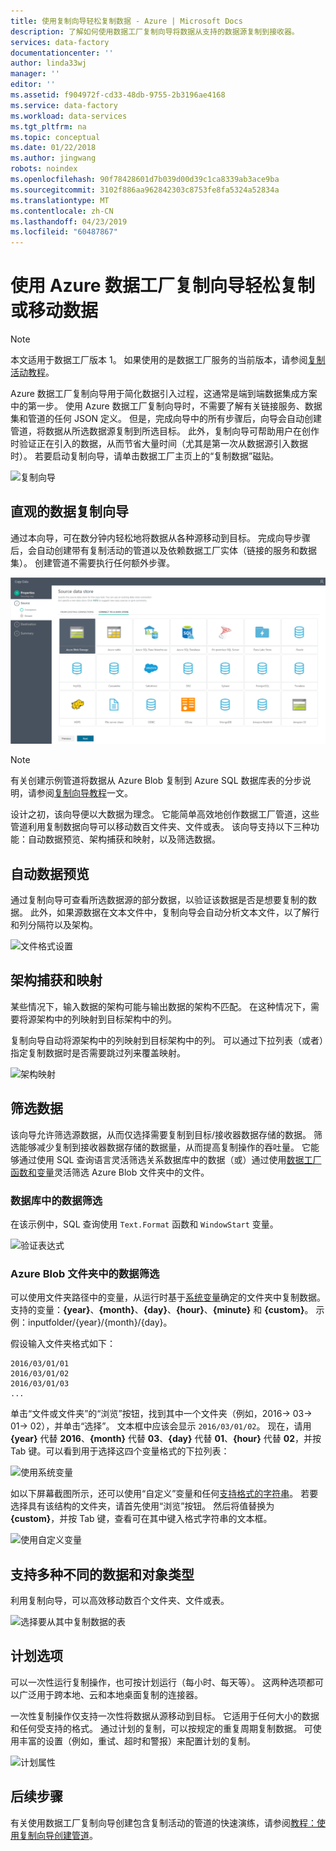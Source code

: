 ```yaml
---
title: 使用复制向导轻松复制数据 - Azure | Microsoft Docs
description: 了解如何使用数据工厂复制向导将数据从支持的数据源复制到接收器。
services: data-factory
documentationcenter: ''
author: linda33wj
manager: ''
editor: ''
ms.assetid: f904972f-cd33-48db-9755-2b3196ae4168
ms.service: data-factory
ms.workload: data-services
ms.tgt_pltfrm: na
ms.topic: conceptual
ms.date: 01/22/2018
ms.author: jingwang
robots: noindex
ms.openlocfilehash: 90f78428601d7b039d00d39c1ca8339ab3ace9ba
ms.sourcegitcommit: 3102f886aa962842303c8753fe8fa5324a52834a
ms.translationtype: MT
ms.contentlocale: zh-CN
ms.lasthandoff: 04/23/2019
ms.locfileid: "60487867"
---
```

# <a name="copy-or-move-data-easily-with-azure-data-factory-copy-wizard"></a>使用 Azure 数据工厂复制向导轻松复制或移动数据
> [!NOTE]
> 本文适用于数据工厂版本 1。 如果使用的是数据工厂服务的当前版本，请参阅[复制活动教程](../quickstart-create-data-factory-dot-net.md)。 


Azure 数据工厂复制向导用于简化数据引入过程，这通常是端到端数据集成方案中的第一步。 使用 Azure 数据工厂复制向导时，不需要了解有关链接服务、数据集和管道的任何 JSON 定义。 但是，完成向导中的所有步骤后，向导会自动创建管道，将数据从所选数据源复制到所选目标。 此外，复制向导可帮助用户在创作时验证正在引入的数据，从而节省大量时间（尤其是第一次从数据源引入数据时）。 若要启动复制向导，请单击数据工厂主页上的“复制数据”磁贴。

![复制向导](./media/data-factory-copy-wizard/copy-data-wizard.png)

## <a name="an-intuitive-wizard-for-copying-data"></a>直观的数据复制向导
通过本向导，可在数分钟内轻松地将数据从各种源移动到目标。 完成向导步骤后，会自动创建带有复制活动的管道以及依赖数据工厂实体（链接的服务和数据集）。 创建管道不需要执行任何额外步骤。   

![选择数据源](./media/data-factory-copy-wizard/select-data-source-page.png)

> [!NOTE]
> 有关创建示例管道将数据从 Azure Blob 复制到 Azure SQL 数据库表的分步说明，请参阅[复制向导教程](data-factory-copy-data-wizard-tutorial.md)一文。 
> 
> 

设计之初，该向导便以大数据为理念。 它能简单高效地创作数据工厂管道，这些管道利用复制数据向导可以移动数百文件夹、文件或表。 该向导支持以下三种功能：自动数据预览、架构捕获和映射，以及筛选数据。 

## <a name="automatic-data-preview"></a>自动数据预览
通过复制向导可查看所选数据源的部分数据，以验证该数据是否是想要复制的数据。 此外，如果源数据在文本文件中，复制向导会自动分析文本文件，以了解行和列分隔符以及架构。 

![文件格式设置](./media/data-factory-copy-wizard/file-format-settings.png)

## <a name="schema-capture-and-mapping"></a>架构捕获和映射
某些情况下，输入数据的架构可能与输出数据的架构不匹配。 在这种情况下，需要将源架构中的列映射到目标架构中的列。 

复制向导自动将源架构中的列映射到目标架构中的列。 可以通过下拉列表（或者）指定复制数据时是否需要跳过列来覆盖映射。   

![架构映射](./media/data-factory-copy-wizard/schema-mapping.png)

## <a name="filtering-data"></a>筛选数据
该向导允许筛选源数据，从而仅选择需要复制到目标/接收器数据存储的数据。 筛选能够减少复制到接收器数据存储的数据量，从而提高复制操作的吞吐量。 它能够通过使用 SQL 查询语言灵活筛选关系数据库中的数据（或）通过使用[数据工厂函数和变量](data-factory-functions-variables.md)灵活筛选 Azure Blob 文件夹中的文件。   

### <a name="filtering-of-data-in-a-database"></a>数据库中的数据筛选
在该示例中，SQL 查询使用 `Text.Format` 函数和 `WindowStart` 变量。 

![验证表达式](./media/data-factory-copy-wizard/validate-expressions.png)

### <a name="filtering-of-data-in-an-azure-blob-folder"></a>Azure Blob 文件夹中的数据筛选
可以使用文件夹路径中的变量，从运行时基于[系统变量](data-factory-functions-variables.md#data-factory-system-variables)确定的文件夹中复制数据。 支持的变量：**{year}**、**{month}**、**{day}**、**{hour}**、**{minute}** 和 **{custom}**。 示例：inputfolder/{year}/{month}/{day}。

假设输入文件夹格式如下：

    2016/03/01/01
    2016/03/01/02
    2016/03/01/03
    ...

单击“文件或文件夹”的“浏览”按钮，找到其中一个文件夹（例如，2016-> 03-> 01-> 02），并单击“选择”。 文本框中应该会显示 `2016/03/01/02`。 现在，请用 **{year}** 代替 **2016**、**{month}** 代替 **03**、**{day}** 代替 **01**、**{hour}** 代替 **02**，并按 Tab 键。可以看到用于选择这四个变量格式的下拉列表：

![使用系统变量](./media/data-factory-copy-wizard/blob-standard-variables-in-folder-path.png)   

如以下屏幕截图所示，还可以使用“自定义”变量和任何[支持格式的字符串](https://msdn.microsoft.com/library/8kb3ddd4.aspx)。 若要选择具有该结构的文件夹，请首先使用“浏览”按钮。 然后将值替换为 **{custom}**，并按 Tab 键，查看可在其中键入格式字符串的文本框。     

![使用自定义变量](./media/data-factory-copy-wizard/blob-custom-variables-in-folder-path.png)

## <a name="support-for-diverse-data-and-object-types"></a>支持多种不同的数据和对象类型
利用复制向导，可以高效移动数百个文件夹、文件或表。

![选择要从其中复制数据的表](./media/data-factory-copy-wizard/select-tables-to-copy-data.png)

## <a name="scheduling-options"></a>计划选项
可以一次性运行复制操作，也可按计划运行（每小时、每天等）。 这两种选项都可以广泛用于跨本地、云和本地桌面复制的连接器。

一次性复制操作仅支持一次性将数据从源移动到目标。 它适用于任何大小的数据和任何受支持的格式。 通过计划的复制，可以按规定的重复周期复制数据。 可使用丰富的设置（例如，重试、超时和警报）来配置计划的复制。

![计划属性](./media/data-factory-copy-wizard/scheduling-properties.png)

## <a name="next-steps"></a>后续步骤
有关使用数据工厂复制向导创建包含复制活动的管道的快速演练，请参阅[教程：使用复制向导创建管道](data-factory-copy-data-wizard-tutorial.md)。

